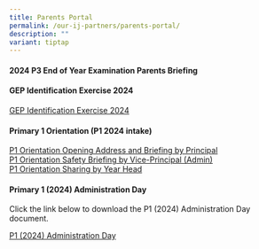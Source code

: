 ```yaml
---
title: Parents Portal
permalink: /our-ij-partners/parents-portal/
description: ""
variant: tiptap
---
```

<h4>2024 P3 End of Year Examination Parents Briefing</h4>
<p></p>
<h4>GEP Identification Exercise 2024</h4>
<p><a href="/files/2024_P3_GEP_Notification.pdf" rel="noopener noreferrer nofollow" target="_blank">GEP Identification Exercise 2024</a>
</p>
<h4>Primary 1 Orientation (P1 2024 intake)</h4>
<p><a href="/files/P1_Orientation_2023_Mrs_Simon_for_website.pdf" rel="noopener noreferrer nofollow" target="_blank">P1 Orientation Opening Address and Briefing by Principal</a> 
<br><a href="/files/P1_Orientation_2023_Safety___Security_Brief_for_website.pdf" rel="noopener noreferrer nofollow" target="_blank">P1 Orientation Safety Briefing by Vice-Principal (Admin)</a> 
<br><a href="/files/P1_Orientation_YH_Sharing__2024Intake__for_website.pdf" rel="noopener noreferrer nofollow" target="_blank">P1 Orientation Sharing by Year Head</a>
</p>
<h4>Primary 1 (2024) Administration Day</h4>
<p>Click the link below to download the P1 (2024) Administration Day document.</p>
<p><a href="/files/2024%20p1%20admin%20day_annex%20av2.pdf" rel="noopener noreferrer nofollow" target="_blank">P1 (2024) Administration Day</a>
</p>